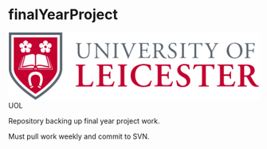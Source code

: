 # finalYearProject

![alt tag](UoL.png)
UOL

Repository backing up final year project work.


Must pull work weekly and commit to SVN.
